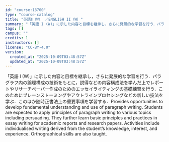 ```yaml
---
id: "course:13700"
type: "course-catalog"
title: "英語Ⅱ（W） ／ENGLISH II（W）"
summary: "「英語 I (W)」に示した内容と目標を継承し，さらに発展的な学習を行う．パラグラフ内の論理構成の技術をもとに，説得などの内容構成法を学んだ上でレポートやリサーチペーパー作成のためのエッセイライティングの基礎練習を行う．このためにブレーンス…"
tags: []
campus: ""
credits: 1
instructors: []
license: "CC-BY-4.0"
version:
  created_at: "2025-10-09T03:48:57Z"
  updated_at: "2025-10-09T03:48:57Z"
---
```

「英語 I (W)」に示した内容と目標を継承し，さらに発展的な学習を行う．パラグラフ内の論理構成の技術をもとに，説得などの内容構成法を学んだ上でレポートやリサーチペーパー作成のためのエッセイライティングの基礎練習を行う．このためにブレーンストーミングやアウトラインプロセシングなどの新しい技法を学ぶ．このほか随時正書法上の重要事項を学習する．Provides opportunities to develop fundamental understanding and use of paragraph writing. Students are expected to apply principles of paragraph writing to various topics including persuading. They further learn basic principles and practices in essay writing for academic reports and research papers. Activities include individualised writing derived from the student’s knowledge, interest, and experience. Orthographical skills are also taught.
